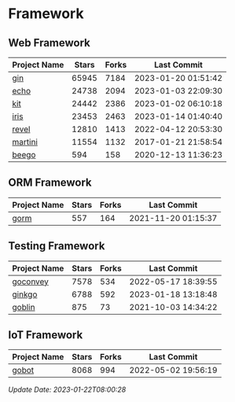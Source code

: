 # Framework

## Web Framework
| Project Name | Stars | Forks | Last Commit |
| ------------ | ----- | ----- | ----------- |
| [gin](https://github.com/gin-gonic/gin) | 65945 | 7184 | 2023-01-20 01:51:42 |
| [echo](https://github.com/labstack/echo) | 24738 | 2094 | 2023-01-03 22:09:30 |
| [kit](https://github.com/go-kit/kit) | 24442 | 2386 | 2023-01-02 06:10:18 |
| [iris](https://github.com/kataras/iris) | 23453 | 2463 | 2023-01-14 01:40:40 |
| [revel](https://github.com/revel/revel) | 12810 | 1413 | 2022-04-12 20:53:30 |
| [martini](https://github.com/go-martini/martini) | 11554 | 1132 | 2017-01-21 21:58:54 |
| [beego](https://github.com/astaxie/beego) | 594 | 158 | 2020-12-13 11:36:23 |

## ORM Framework
| Project Name | Stars | Forks | Last Commit |
| ------------ | ----- | ----- | ----------- |
| [gorm](https://github.com/jinzhu/gorm) | 557 | 164 | 2021-11-20 01:15:37 |

## Testing Framework
| Project Name | Stars | Forks | Last Commit |
| ------------ | ----- | ----- | ----------- |
| [goconvey](https://github.com/smartystreets/goconvey) | 7578 | 534 | 2022-05-17 18:39:55 |
| [ginkgo](https://github.com/onsi/ginkgo) | 6788 | 592 | 2023-01-18 13:18:48 |
| [goblin](https://github.com/franela/goblin) | 875 | 73 | 2021-10-03 14:34:22 |

## IoT Framework
| Project Name | Stars | Forks | Last Commit |
| ------------ | ----- | ----- | ----------- |
| [gobot](https://github.com/hybridgroup/gobot) | 8068 | 994 | 2022-05-02 19:56:19 |

*Update Date: 2023-01-22T08:00:28*